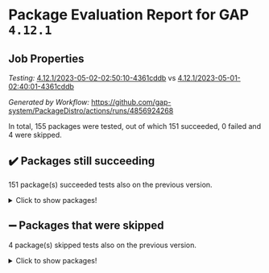 # Package Evaluation Report for GAP `4.12.1`

## Job Properties

*Testing:* [4.12.1/2023-05-02-02:50:10-4361cddb](https://github.com/gap-system/PackageDistro/blob/data/reports/4.12.1/2023-05-02-02:50:10-4361cddb) vs [4.12.1/2023-05-01-02:40:01-4361cddb](https://github.com/gap-system/PackageDistro/blob/data/reports/4.12.1/2023-05-01-02:40:01-4361cddb)

*Generated by Workflow:* https://github.com/gap-system/PackageDistro/actions/runs/4856924268

In total, 155 packages were tested, out of which 151 succeeded, 0 failed and 4 were skipped.

## :heavy_check_mark: Packages still succeeding

151 package(s) succeeded tests also on the previous version.
<details><summary>Click to show packages!</summary>

- 4ti2interface 2023.02-04 [(success)](https://github.com/gap-system/PackageDistro/actions/runs/4856924268/jobs/8657099897)
- ace 5.6.2 [(success)](https://github.com/gap-system/PackageDistro/actions/runs/4856924268/jobs/8657099975)
- aclib 1.3.2 [(success)](https://github.com/gap-system/PackageDistro/actions/runs/4856924268/jobs/8657100053)
- agt 0.3.1 [(success)](https://github.com/gap-system/PackageDistro/actions/runs/4856924268/jobs/8657100122)
- alnuth 3.2.1 [(success)](https://github.com/gap-system/PackageDistro/actions/runs/4856924268/jobs/8657100193)
- anupq 3.3.0 [(success)](https://github.com/gap-system/PackageDistro/actions/runs/4856924268/jobs/8657100263)
- atlasrep 2.1.6 [(success)](https://github.com/gap-system/PackageDistro/actions/runs/4856924268/jobs/8657100316)
- autodoc 2022.10.20 [(success)](https://github.com/gap-system/PackageDistro/actions/runs/4856924268/jobs/8657100389)
- automata 1.15 [(success)](https://github.com/gap-system/PackageDistro/actions/runs/4856924268/jobs/8657100457)
- automgrp 1.3.2 [(success)](https://github.com/gap-system/PackageDistro/actions/runs/4856924268/jobs/8657100521)
- autpgrp 1.11 [(success)](https://github.com/gap-system/PackageDistro/actions/runs/4856924268/jobs/8657100606)
- cap 2023.04-04 [(success)](https://github.com/gap-system/PackageDistro/actions/runs/4856924268/jobs/8657100663)
- caratinterface 2.3.5 [(success)](https://github.com/gap-system/PackageDistro/actions/runs/4856924268/jobs/8657100729)
- cddinterface 2022.11.01 [(success)](https://github.com/gap-system/PackageDistro/actions/runs/4856924268/jobs/8657100786)
- circle 1.6.6 [(success)](https://github.com/gap-system/PackageDistro/actions/runs/4856924268/jobs/8657100845)
- classicpres 1.22 [(success)](https://github.com/gap-system/PackageDistro/actions/runs/4856924268/jobs/8657100912)
- cohomolo 1.6.11 [(success)](https://github.com/gap-system/PackageDistro/actions/runs/4856924268/jobs/8657100972)
- congruence 1.2.5 [(success)](https://github.com/gap-system/PackageDistro/actions/runs/4856924268/jobs/8657101041)
- corelg 1.56 [(success)](https://github.com/gap-system/PackageDistro/actions/runs/4856924268/jobs/8657101100)
- crime 1.6 [(success)](https://github.com/gap-system/PackageDistro/actions/runs/4856924268/jobs/8657101156)
- crisp 1.4.6 [(success)](https://github.com/gap-system/PackageDistro/actions/runs/4856924268/jobs/8657101221)
- crypting 0.10.4 [(success)](https://github.com/gap-system/PackageDistro/actions/runs/4856924268/jobs/8657101291)
- cryst 4.1.26 [(success)](https://github.com/gap-system/PackageDistro/actions/runs/4856924268/jobs/8657101365)
- crystcat 1.1.10 [(success)](https://github.com/gap-system/PackageDistro/actions/runs/4856924268/jobs/8657101429)
- ctbllib 1.3.5 [(success)](https://github.com/gap-system/PackageDistro/actions/runs/4856924268/jobs/8657101512)
- cubefree 1.19 [(success)](https://github.com/gap-system/PackageDistro/actions/runs/4856924268/jobs/8657101589)
- curlinterface 2.3.1 [(success)](https://github.com/gap-system/PackageDistro/actions/runs/4856924268/jobs/8657101660)
- cvec 2.8.1 [(success)](https://github.com/gap-system/PackageDistro/actions/runs/4856924268/jobs/8657101731)
- datastructures 0.3.0 [(success)](https://github.com/gap-system/PackageDistro/actions/runs/4856924268/jobs/8657101802)
- deepthought 1.0.6 [(success)](https://github.com/gap-system/PackageDistro/actions/runs/4856924268/jobs/8657101892)
- design 1.8 [(success)](https://github.com/gap-system/PackageDistro/actions/runs/4856924268/jobs/8657101978)
- difsets 2.3.1 [(success)](https://github.com/gap-system/PackageDistro/actions/runs/4856924268/jobs/8657102053)
- digraphs 1.6.2 [(success)](https://github.com/gap-system/PackageDistro/actions/runs/4856924268/jobs/8657102142)
- edim 1.3.7 [(success)](https://github.com/gap-system/PackageDistro/actions/runs/4856924268/jobs/8657102228)
- example 4.3.4 [(success)](https://github.com/gap-system/PackageDistro/actions/runs/4856924268/jobs/8657102333)
- examplesforhomalg 2023.02-04 [(success)](https://github.com/gap-system/PackageDistro/actions/runs/4856924268/jobs/8657102409)
- factint 1.6.3 [(success)](https://github.com/gap-system/PackageDistro/actions/runs/4856924268/jobs/8657102472)
- ferret 1.0.9 [(success)](https://github.com/gap-system/PackageDistro/actions/runs/4856924268/jobs/8657102552)
- fga 1.5.0 [(success)](https://github.com/gap-system/PackageDistro/actions/runs/4856924268/jobs/8657102625)
- fining 1.5.5 [(success)](https://github.com/gap-system/PackageDistro/actions/runs/4856924268/jobs/8657102696)
- float 1.0.3 [(success)](https://github.com/gap-system/PackageDistro/actions/runs/4856924268/jobs/8657102766)
- format 1.4.3 [(success)](https://github.com/gap-system/PackageDistro/actions/runs/4856924268/jobs/8657102855)
- forms 1.2.9 [(success)](https://github.com/gap-system/PackageDistro/actions/runs/4856924268/jobs/8657102923)
- fplsa 1.2.6 [(success)](https://github.com/gap-system/PackageDistro/actions/runs/4856924268/jobs/8657102995)
- fr 2.4.12 [(success)](https://github.com/gap-system/PackageDistro/actions/runs/4856924268/jobs/8657103050)
- francy 2.0.3 [(success)](https://github.com/gap-system/PackageDistro/actions/runs/4856924268/jobs/8657103120)
- fwtree 1.3 [(success)](https://github.com/gap-system/PackageDistro/actions/runs/4856924268/jobs/8657103245)
- gapdoc 1.6.6 [(success)](https://github.com/gap-system/PackageDistro/actions/runs/4856924268/jobs/8657103321)
- gauss 2023.02-04 [(success)](https://github.com/gap-system/PackageDistro/actions/runs/4856924268/jobs/8657103384)
- gaussforhomalg 2023.02-04 [(success)](https://github.com/gap-system/PackageDistro/actions/runs/4856924268/jobs/8657103473)
- gbnp 1.0.5 [(success)](https://github.com/gap-system/PackageDistro/actions/runs/4856924268/jobs/8657103582)
- generalizedmorphismsforcap 2023.03-01 [(success)](https://github.com/gap-system/PackageDistro/actions/runs/4856924268/jobs/8657103678)
- genss 1.6.8 [(success)](https://github.com/gap-system/PackageDistro/actions/runs/4856924268/jobs/8657103777)
- gradedmodules 2023.02-04 [(success)](https://github.com/gap-system/PackageDistro/actions/runs/4856924268/jobs/8657103883)
- gradedringforhomalg 2023.02-04 [(success)](https://github.com/gap-system/PackageDistro/actions/runs/4856924268/jobs/8657103998)
- grape 4.9.0 [(success)](https://github.com/gap-system/PackageDistro/actions/runs/4856924268/jobs/8657104103)
- groupoids 1.73 [(success)](https://github.com/gap-system/PackageDistro/actions/runs/4856924268/jobs/8657104193)
- grpconst 2.6.4 [(success)](https://github.com/gap-system/PackageDistro/actions/runs/4856924268/jobs/8657104315)
- guarana 0.96.3 [(success)](https://github.com/gap-system/PackageDistro/actions/runs/4856924268/jobs/8657104436)
- guava 3.18 [(success)](https://github.com/gap-system/PackageDistro/actions/runs/4856924268/jobs/8657104531)
- hap 1.55 [(success)](https://github.com/gap-system/PackageDistro/actions/runs/4856924268/jobs/8657104661)
- hapcryst 0.1.15 [(success)](https://github.com/gap-system/PackageDistro/actions/runs/4856924268/jobs/8657104770)
- hecke 1.5.3 [(success)](https://github.com/gap-system/PackageDistro/actions/runs/4856924268/jobs/8657104863)
- help 3.5 [(success)](https://github.com/gap-system/PackageDistro/actions/runs/4856924268/jobs/8657104948)
- homalg 2023.02-05 [(success)](https://github.com/gap-system/PackageDistro/actions/runs/4856924268/jobs/8657105040)
- homalgtocas 2023.02-04 [(success)](https://github.com/gap-system/PackageDistro/actions/runs/4856924268/jobs/8657105135)
- idrel 2.45 [(success)](https://github.com/gap-system/PackageDistro/actions/runs/4856924268/jobs/8657105213)
- images 1.3.1 [(success)](https://github.com/gap-system/PackageDistro/actions/runs/4856924268/jobs/8657105309)
- intpic 0.3.0 [(success)](https://github.com/gap-system/PackageDistro/actions/runs/4856924268/jobs/8657105411)
- io 4.8.1 [(success)](https://github.com/gap-system/PackageDistro/actions/runs/4856924268/jobs/8657105518)
- io_forhomalg 2023.02-04 [(success)](https://github.com/gap-system/PackageDistro/actions/runs/4856924268/jobs/8657105593)
- irredsol 1.4.4 [(success)](https://github.com/gap-system/PackageDistro/actions/runs/4856924268/jobs/8657105671)
- json 2.1.1 [(success)](https://github.com/gap-system/PackageDistro/actions/runs/4856924268/jobs/8657105753)
- jupyterkernel 1.5.0 [(success)](https://github.com/gap-system/PackageDistro/actions/runs/4856924268/jobs/8657105821)
- jupyterviz 1.5.6 [(success)](https://github.com/gap-system/PackageDistro/actions/runs/4856924268/jobs/8657105911)
- kan 1.35 [(success)](https://github.com/gap-system/PackageDistro/actions/runs/4856924268/jobs/8657106008)
- kbmag 1.5.11 [(success)](https://github.com/gap-system/PackageDistro/actions/runs/4856924268/jobs/8657106091)
- laguna 3.9.6 [(success)](https://github.com/gap-system/PackageDistro/actions/runs/4856924268/jobs/8657106177)
- liealgdb 2.2.1 [(success)](https://github.com/gap-system/PackageDistro/actions/runs/4856924268/jobs/8657106267)
- liepring 2.8 [(success)](https://github.com/gap-system/PackageDistro/actions/runs/4856924268/jobs/8657106350)
- liering 2.4.2 [(success)](https://github.com/gap-system/PackageDistro/actions/runs/4856924268/jobs/8657106439)
- linearalgebraforcap 2023.03-06 [(success)](https://github.com/gap-system/PackageDistro/actions/runs/4856924268/jobs/8657106554)
- localizeringforhomalg 2023.02-04 [(success)](https://github.com/gap-system/PackageDistro/actions/runs/4856924268/jobs/8657106638)
- loops 3.4.3 [(success)](https://github.com/gap-system/PackageDistro/actions/runs/4856924268/jobs/8657106736)
- lpres 1.0.3 [(success)](https://github.com/gap-system/PackageDistro/actions/runs/4856924268/jobs/8657106824)
- majoranaalgebras 1.5.1 [(success)](https://github.com/gap-system/PackageDistro/actions/runs/4856924268/jobs/8657106901)
- mapclass 1.4.6 [(success)](https://github.com/gap-system/PackageDistro/actions/runs/4856924268/jobs/8657106983)
- matgrp 0.70 [(success)](https://github.com/gap-system/PackageDistro/actions/runs/4856924268/jobs/8657107071)
- matricesforhomalg 2023.02-04 [(success)](https://github.com/gap-system/PackageDistro/actions/runs/4856924268/jobs/8657107159)
- modisom 2.5.4 [(success)](https://github.com/gap-system/PackageDistro/actions/runs/4856924268/jobs/8657107246)
- modulepresentationsforcap 2023.03-01 [(success)](https://github.com/gap-system/PackageDistro/actions/runs/4856924268/jobs/8657107324)
- modules 2023.02-04 [(success)](https://github.com/gap-system/PackageDistro/actions/runs/4856924268/jobs/8657107409)
- monoidalcategories 2023.04-01 [(success)](https://github.com/gap-system/PackageDistro/actions/runs/4856924268/jobs/8657107490)
- nconvex 2022.09-01 [(success)](https://github.com/gap-system/PackageDistro/actions/runs/4856924268/jobs/8657107581)
- nilmat 1.4.2 [(success)](https://github.com/gap-system/PackageDistro/actions/runs/4856924268/jobs/8657107666)
- nock 1.5 [(success)](https://github.com/gap-system/PackageDistro/actions/runs/4856924268/jobs/8657107744)
- normalizinterface 1.3.5 [(success)](https://github.com/gap-system/PackageDistro/actions/runs/4856924268/jobs/8657107818)
- nq 2.5.10 [(success)](https://github.com/gap-system/PackageDistro/actions/runs/4856924268/jobs/8657107887)
- numericalsgps 1.3.1 [(success)](https://github.com/gap-system/PackageDistro/actions/runs/4856924268/jobs/8657107947)
- openmath 11.5.3 [(success)](https://github.com/gap-system/PackageDistro/actions/runs/4856924268/jobs/8657108014)
- orb 4.9.0 [(success)](https://github.com/gap-system/PackageDistro/actions/runs/4856924268/jobs/8657108085)
- packagemanager 1.4.1 [(success)](https://github.com/gap-system/PackageDistro/actions/runs/4856924268/jobs/8657108145)
- patternclass 2.4.3 [(success)](https://github.com/gap-system/PackageDistro/actions/runs/4856924268/jobs/8657108216)
- permut 2.0.4 [(success)](https://github.com/gap-system/PackageDistro/actions/runs/4856924268/jobs/8657108293)
- polenta 1.3.10 [(success)](https://github.com/gap-system/PackageDistro/actions/runs/4856924268/jobs/8657108366)
- polymaking 0.8.6 [(success)](https://github.com/gap-system/PackageDistro/actions/runs/4856924268/jobs/8657108439)
- primgrp 3.4.4 [(success)](https://github.com/gap-system/PackageDistro/actions/runs/4856924268/jobs/8657108502)
- profiling 2.5.2 [(success)](https://github.com/gap-system/PackageDistro/actions/runs/4856924268/jobs/8657108571)
- qpa 1.34 [(success)](https://github.com/gap-system/PackageDistro/actions/runs/4856924268/jobs/8657108626)
- quagroup 1.8.3 [(success)](https://github.com/gap-system/PackageDistro/actions/runs/4856924268/jobs/8657108686)
- radiroot 2.9 [(success)](https://github.com/gap-system/PackageDistro/actions/runs/4856924268/jobs/8657108749)
- rcwa 4.7.1 [(success)](https://github.com/gap-system/PackageDistro/actions/runs/4856924268/jobs/8657108805)
- rds 1.8 [(success)](https://github.com/gap-system/PackageDistro/actions/runs/4856924268/jobs/8657108865)
- recog 1.4.2 [(success)](https://github.com/gap-system/PackageDistro/actions/runs/4856924268/jobs/8657108915)
- repndecomp 1.3.0 [(success)](https://github.com/gap-system/PackageDistro/actions/runs/4856924268/jobs/8657108969)
- repsn 3.1.1 [(success)](https://github.com/gap-system/PackageDistro/actions/runs/4856924268/jobs/8657109048)
- resclasses 4.7.3 [(success)](https://github.com/gap-system/PackageDistro/actions/runs/4856924268/jobs/8657109125)
- ringsforhomalg 2023.02-05 [(success)](https://github.com/gap-system/PackageDistro/actions/runs/4856924268/jobs/8657109204)
- sco 2023.02-04 [(success)](https://github.com/gap-system/PackageDistro/actions/runs/4856924268/jobs/8657109273)
- scscp 2.4.1 [(success)](https://github.com/gap-system/PackageDistro/actions/runs/4856924268/jobs/8657109342)
- semigroups 5.2.1 [(success)](https://github.com/gap-system/PackageDistro/actions/runs/4856924268/jobs/8657109407)
- sglppow 2.3 [(success)](https://github.com/gap-system/PackageDistro/actions/runs/4856924268/jobs/8657109475)
- sgpviz 0.999.5 [(success)](https://github.com/gap-system/PackageDistro/actions/runs/4856924268/jobs/8657109535)
- simpcomp 2.1.14 [(success)](https://github.com/gap-system/PackageDistro/actions/runs/4856924268/jobs/8657109610)
- singular 2023.02.09 [(success)](https://github.com/gap-system/PackageDistro/actions/runs/4856924268/jobs/8657109684)
- sl2reps 1.1 [(success)](https://github.com/gap-system/PackageDistro/actions/runs/4856924268/jobs/8657109756)
- sla 1.5.3 [(success)](https://github.com/gap-system/PackageDistro/actions/runs/4856924268/jobs/8657109824)
- smallgrp 1.5.2 [(success)](https://github.com/gap-system/PackageDistro/actions/runs/4856924268/jobs/8657109900)
- smallsemi 0.6.13 [(success)](https://github.com/gap-system/PackageDistro/actions/runs/4856924268/jobs/8657109969)
- sonata 2.9.6 [(success)](https://github.com/gap-system/PackageDistro/actions/runs/4856924268/jobs/8657110034)
- sophus 1.27 [(success)](https://github.com/gap-system/PackageDistro/actions/runs/4856924268/jobs/8657110109)
- spinsym 1.5.2 [(success)](https://github.com/gap-system/PackageDistro/actions/runs/4856924268/jobs/8657110185)
- standardff 0.9.4 [(success)](https://github.com/gap-system/PackageDistro/actions/runs/4856924268/jobs/8657110257)
- symbcompcc 1.3.2 [(success)](https://github.com/gap-system/PackageDistro/actions/runs/4856924268/jobs/8657110316)
- thelma 1.3 [(success)](https://github.com/gap-system/PackageDistro/actions/runs/4856924268/jobs/8657110389)
- tomlib 1.2.9 [(success)](https://github.com/gap-system/PackageDistro/actions/runs/4856924268/jobs/8657110459)
- toolsforhomalg 2023.03-01 [(success)](https://github.com/gap-system/PackageDistro/actions/runs/4856924268/jobs/8657110515)
- toric 1.9.5 [(success)](https://github.com/gap-system/PackageDistro/actions/runs/4856924268/jobs/8657110590)
- toricvarieties 2022.07.13 [(success)](https://github.com/gap-system/PackageDistro/actions/runs/4856924268/jobs/8657110661)
- transgrp 3.6.4 [(success)](https://github.com/gap-system/PackageDistro/actions/runs/4856924268/jobs/8657110726)
- ugaly 4.0.3 [(success)](https://github.com/gap-system/PackageDistro/actions/runs/4856924268/jobs/8657110783)
- unipot 1.5 [(success)](https://github.com/gap-system/PackageDistro/actions/runs/4856924268/jobs/8657110841)
- unitlib 4.2.0 [(success)](https://github.com/gap-system/PackageDistro/actions/runs/4856924268/jobs/8657110916)
- utils 0.82 [(success)](https://github.com/gap-system/PackageDistro/actions/runs/4856924268/jobs/8657110995)
- uuid 0.7 [(success)](https://github.com/gap-system/PackageDistro/actions/runs/4856924268/jobs/8657111078)
- walrus 0.9991 [(success)](https://github.com/gap-system/PackageDistro/actions/runs/4856924268/jobs/8657111148)
- wedderga 4.10.3 [(success)](https://github.com/gap-system/PackageDistro/actions/runs/4856924268/jobs/8657111221)
- xmod 2.91 [(success)](https://github.com/gap-system/PackageDistro/actions/runs/4856924268/jobs/8657111300)
- xmodalg 1.23 [(success)](https://github.com/gap-system/PackageDistro/actions/runs/4856924268/jobs/8657111370)
- yangbaxter 0.10.3 [(success)](https://github.com/gap-system/PackageDistro/actions/runs/4856924268/jobs/8657111442)
- zeromqinterface 0.14 [(success)](https://github.com/gap-system/PackageDistro/actions/runs/4856924268/jobs/8657111512)
</details>

## :heavy_minus_sign: Packages that were skipped

4 package(s) skipped tests also on the previous version.
<details><summary>Click to show packages!</summary>

- browse 1.8.21 [(skipped)](https://github.com/gap-system/PackageDistro/actions/runs/4856924268/jobs/8656933892)
- itc 1.5.1 [(skipped)](https://github.com/gap-system/PackageDistro/actions/runs/4856924268/jobs/8656933892)
- polycyclic 2.16 [(skipped)](https://github.com/gap-system/PackageDistro/actions/runs/4856924268/jobs/8656933892)
- xgap 4.31 [(skipped)](https://github.com/gap-system/PackageDistro/actions/runs/4856924268/jobs/8656933892)
</details>

